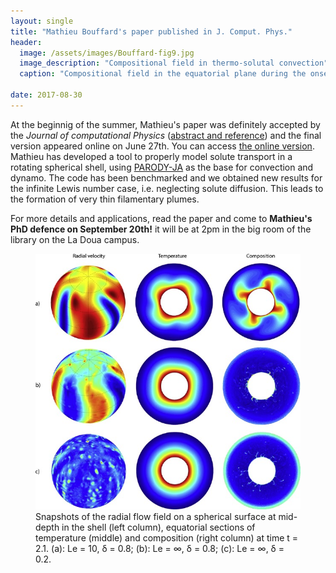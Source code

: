 ```yaml
---
layout: single
title: "Mathieu Bouffard's paper published in J. Comput. Phys."
header:
  image: /assets/images/Bouffard-fig9.jpg
  image_description: "Compositional field in thermo-solutal convection"
  caption: "Compositional field in the equatorial plane during the onset of thermo-solutal convection"

date: 2017-08-30
---
```


At the beginnig of the summer, Mathieu's paper was definitely accepted by the *Journal of computational Physics* ([abstract and reference](https://labrosse.github.io/publications_abstracts/#Bouffard_etal2017)) and the final version appeared online on June 27th. You can access [the online version](http://www.sciencedirect.com/science/article/pii/S0021999117304734). Mathieu has developed a tool to properly model solute transport in a rotating spherical shell, using [PARODY-JA](http://www.ipgp.fr/~aubert/Julien_Aubert,_Geodynamo,_IPG_Paris/Software.html) as the base for convection and dynamo. The code has been benchmarked and we obtained new results for the infinite Lewis number case, i.e. neglecting solute diffusion. This leads to the formation of very thin filamentary plumes.  

For more details and applications, read the paper and come to **Mathieu's PhD defence on September 20th!** it will be at 2pm in the big room of the library on the La Doua campus.

<figure>
  <img src="/assets/images/Bouffard-fig10.jpg" alt="Snapshots of radial velocity, temperature and composition">
  <figcaption>Snapshots of the radial flow field on a spherical surface at mid-depth in the shell (left column), equatorial sections of temperature (middle) and composition (right column) at time t = 2.1. (a): Le = 10, δ = 0.8; (b): Le = ∞, δ = 0.8; (c): Le = ∞, δ = 0.2.</figcaption>
</figure>

